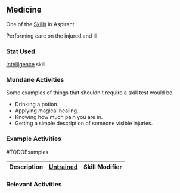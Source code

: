 ## Medicine
One of the [Skills](Skills) in Aspirant. 

Performing care on the injured and ill.

### Stat Used
[Intelligence](Stats#Intelligence) skill.

### Mundane Activities
Some examples of things that shouldn't require a skill test would be.
* Drinking a potion.
* Applying magical healing.
* Knowing how much pain you are in.
* Getting a simple description of someone visible injuries.

### Example Activities
#TODOExamples 

| Description                                      | [Untrained](Skills#Untrained) | Skill Modifier |
| ------------------------------------------------ | ----------------------------- | -------------- |


### Relevant Activities
